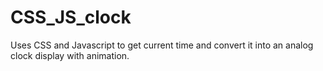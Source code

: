 # CSS_JS_clock

Uses CSS and Javascript to get current time and convert it into an analog clock display with animation.
